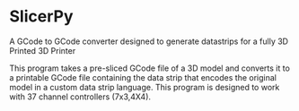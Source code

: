 # SlicerPy
A GCode to GCode converter designed to generate datastrips for a fully 3D Printed 3D Printer

This program takes a pre-sliced GCode file of a 3D model and converts it to a printable GCode file containing the data strip that encodes the original model in a custom data strip language. This program is designed to work with 37 channel controllers (7x3,4X4).
